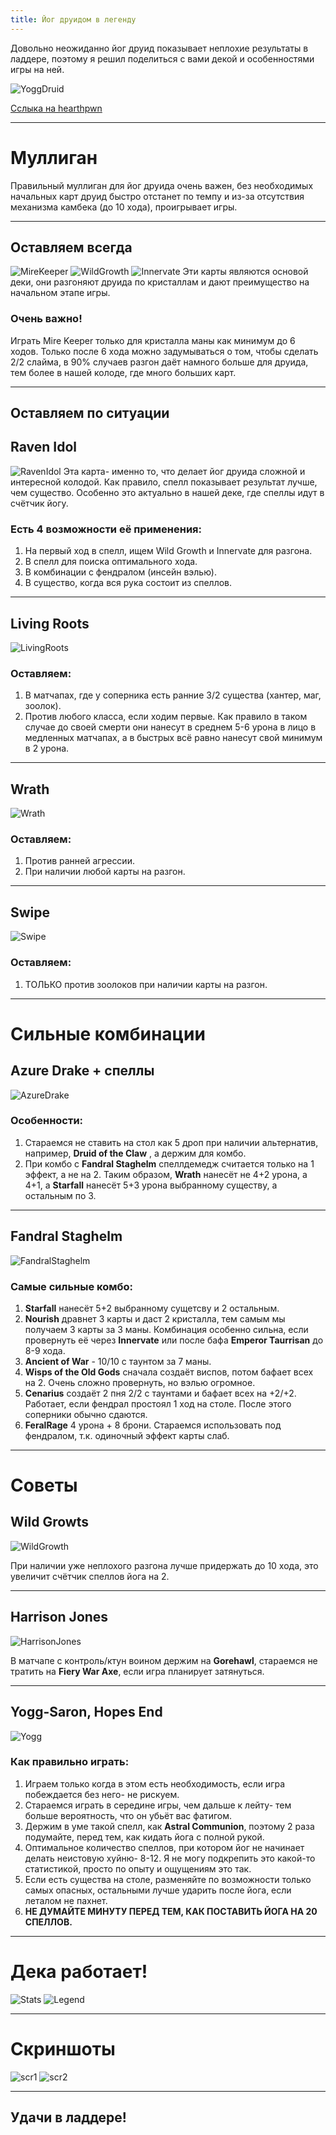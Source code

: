```yaml
---
title: Йог друидом в легенду
---
```

Довольно неожиданно йог друид показывает неплохие результаты в ладдере, поэтому я решил поделиться с вами декой и особенностями игры на ней.

![YoggDruid](img/ss+(2016-06-09+at+12.35.37).jpg "YoggDruid")

[Сслыка на hearthpwn](http://www.hearthpwn.com/decks/568187-yogg-druid)

---

# Муллиган

Правильный муллиган для йог друида очень важен, без необходимых начальных карт друид быстро отстанет по темпу и из-за отсутствия механизма камбека (до 10 хода), проигрывает игры. 

---

## Оставляем всегда
![MireKeeper](http://media-hearth.cursecdn.com/avatars/289/307/33162.png "MireKeeper") ![WildGrowth](http://media-hearth.cursecdn.com/avatars/147/402/282.png "WildGrowth") ![Innervate](http://media-hearth.cursecdn.com/avatars/148/97/548.png "Innervate")
Эти карты являются основой деки, они разгоняют друида по кристаллам и дают преимущество на начальном этапе игры. 

### Очень важно! 
Играть Mire Keeper только для кристалла маны как минимум до 6 ходов. Только после 6 хода можно задумываться о том, чтобы сделать 2/2 слайма, в 90% случаев разгон даёт намного больше для друида, тем более в нашей колоде, где много больших карт. 

---

## Оставляем по ситуации

## Raven Idol

![RavenIdol](http://media-hearth.cursecdn.com/avatars/272/424/27230.png "RavenIdol")
Эта карта- именно то, что делает йог друида сложной и интересной колодой. Как правило, спелл  показывает результат лучше, чем существо. Особенно это актуально в нашей деке, где спеллы идут в счётчик йогу.

### Есть 4 возможности её применения:
1. На первый ход в спелл, ищем Wild Growth и Innervate для разгона. 
2. В спелл для поиска оптимального хода.
3. В комбинации с фендралом (инсейн вэлью). 
4. В существо, когда вся рука состоит из спеллов.
 
---

## Living Roots

![LivingRoots](http://media-hearth.cursecdn.com/avatars/252/568/22329.png "LivingRoots")

### Оставляем:
1. В матчапах, где у соперника есть ранние 3/2 существа (хантер, маг, зоолок).
2. Против любого класса, если ходим первые. Как правило в таком случае до своей смерти они нанесут в среднем 5-6 урона в лицо в медленных матчапах, а в быстрых всё равно нанесут свой минимум в 2 урона.

---

## Wrath

![Wrath](http://media-hearth.cursecdn.com/avatars/148/21/633.png "Wrath")

### Оставляем:
1. Против ранней агрессии. 
2. При наличии любой карты на разгон.

---

## Swipe

![Swipe](http://media-hearth.cursecdn.com/avatars/147/399/620.png "Swipe")

### Оставляем:
1. ТОЛЬКО против зоолоков при наличии карты на разгон. 

---

# Сильные комбинации

## Azure Drake + спеллы

![AzureDrake](http://media-hearth.cursecdn.com/avatars/148/172/280.png "AzureDrake")

### Особенности:
1. Стараемся не ставить на стол как 5 дроп при наличии альтернатив, например, **Druid of the Claw** , а держим для комбо. 
2. При комбо с **Fandral Staghelm** спеллдемедж считается только на 1 эффект, а не на 2. Таким образом, **Wrath** нанесёт не 4+2 урона, а 4+1, а **Starfall** нанесёт 5+3 урона выбранному существу, а остальным по 3. 

---

## Fandral Staghelm

![FandralStaghelm](http://media-hearth.cursecdn.com/avatars/289/94/35208.png "FandralStaghelm")

### Самые сильные комбо:
1. **Starfall** нанесёт 5+2  выбранному сущетсву и 2 остальным.
2. **Nourish** дравнет 3 карты и даст 2 кристалла, тем самым мы получаем 3 карты за 3 маны. Комбинация особенно сильна, если провернуть её через **Innervate** или после бафа **Emperor Taurrisan** до 8-9 хода.
3. **Ancient of War** - 10/10  с таунтом за 7 маны.
4. **Wisps of the Old Gods** сначала создаёт виспов, потом бафает всех на 2. Очень сложно провернуть, но вэлью огромное. 
5. **Cenarius** создаёт 2 пня 2/2  с таунтами и бафает всех на +2/+2. Работает, если фендрал простоял 1 ход на столе. После этого соперники обычно сдаются. 
6. **FeralRage** 4 урона + 8 брони. Стараемся использовать под фендралом, т.к. одиночный эффект карты слаб.  

---

# Советы

## Wild Growts

![WildGrowth](http://media-hearth.cursecdn.com/avatars/147/402/282.png "WildGrowth")

При наличии уже неплохого разгона лучше придержать до 10 хода, это увеличит счётчик спеллов йога на 2. 

---

## Harrison Jones

![HarrisonJones](http://media-hearth.cursecdn.com/avatars/148/437/602.png "HarrisonJones")

В матчапе с контроль/ктун воином держим на **Gorehawl**, стараемся не тратить на **Fiery War Axe**, если игра планирует затянуться. 

---

## Yogg-Saron, Hopes End

![Yogg](http://media-hearth.cursecdn.com/avatars/289/223/33168.png "Yogg")

### Как правильно играть:
1. Играем только когда в этом есть необходимость, если игра побеждается без него- не рискуем. 
2. Стараемся играть в середине игры, чем дальше к лейту- тем больше вероятность, что он убьёт вас фатигом.
3. Держим в уме такой спелл, как **Astral Communion**, поэтому 2 раза подумайте, перед тем, как кидать йога с полной рукой.
4. Оптимальное количество спеллов, при котором йог не начинает делать неистовую хуйню- 8-12. Я не могу подкрепить это какой-то статистикой, просто по опыту и ощущениям это так. 
5. Если есть существа на столе, разменяйте по возможности только самых опасных, остальными лучше ударить после йога, если леталом не пахнет. 
6. **НЕ ДУМАЙТЕ МИНУТУ ПЕРЕД ТЕМ, КАК ПОСТАВИТЬ ЙОГА НА 20 СПЕЛЛОВ.**

---

# Дека работает! 

![Stats](img/ss+(2016-06-09+at+02.55.28).png "Stats")
![Legend](img/ss+(2016-06-08+at+07.18.19).jpg "Legend")

---

# Скриншоты

![scr1](img/ss+(2016-06-08+at+03.09.00).jpg "scr1")
![scr2](ss+(2016-06-08+at+02.56.32).jpg "scr2")

---

## Удачи в ладдере!
